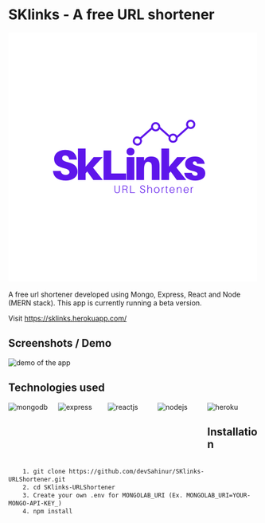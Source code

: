 # SKlinks - A free URL shortener
![logo](./Screenshots/logo.png)

A free url shortener developed using Mongo, Express, React and Node (MERN stack). This app is currently running a beta version.

Visit https://sklinks.herokuapp.com/


## Screenshots / Demo
![demo of the app](./Screenshots/tinify-gif.gif)

## Technologies used
<img align="left" src="https://img.icons8.com/color/452/mongodb.png" width="100px" height="100px" alt = "mongodb">
<img align="left" src="https://img2.pngio.com/express-js-png-5-png-image-expressjs-png-800_800.png" width="100px" height="100px" alt="express">
<img align="left" src="https://www.iconfinder.com/data/icons/logos-3/600/React.js_logo-512.png" width="100px" height="100px" alt="reactjs">
<img align="left" src="https://img.icons8.com/color/452/nodejs.png" width="100px" height="100px" alt="nodejs">
<img src="https://cdn.iconscout.com/icon/free/png-256/heroku-5-569467.png" width="100px" height="100px" alt="heroku">


## Installation
```

    1. git clone https://github.com/devSahinur/SKlinks-URLShortener.git
    2. cd SKlinks-URLShortener
    3. Create your own .env for MONGOLAB_URI (Ex. MONGOLAB_URI=YOUR-MONGO-API-KEY_)
    4. npm install

    
```